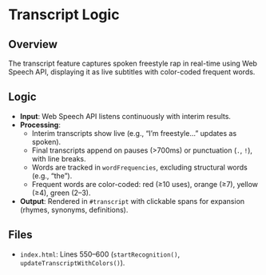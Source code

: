# Transcript Logic

## Overview
The transcript feature captures spoken freestyle rap in real-time using Web Speech API, displaying it as live subtitles with color-coded frequent words.

## Logic
- **Input**: Web Speech API listens continuously with interim results.
- **Processing**:
  - Interim transcripts show live (e.g., “I’m freestyle…” updates as spoken).
  - Final transcripts append on pauses (>700ms) or punctuation (`.`, `!`), with line breaks.
  - Words are tracked in `wordFrequencies`, excluding structural words (e.g., “the”).
  - Frequent words are color-coded: red (≥10 uses), orange (≥7), yellow (≥4), green (2–3).
- **Output**: Rendered in `#transcript` with clickable spans for expansion (rhymes, synonyms, definitions).

## Files
- `index.html`: Lines 550–600 (`startRecognition()`, `updateTranscriptWithColors()`).